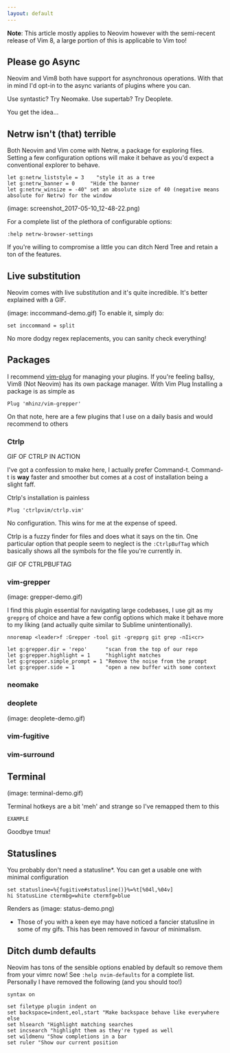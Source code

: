 ```yaml
---
layout: default
---
```


**Note**: This article mostly applies to Neovim however with the semi-recent release of Vim 8, a large portion of this is applicable to Vim too!


## Please go Async

Neovim and Vim8 both have support for asynchronous operations.
With that in mind I'd opt-in to the async variants of plugins where you can.

Use syntastic? Try Neomake.
Use supertab? Try Deoplete.

You get the idea...

## Netrw isn't (that) terrible
Both Neovim and Vim come with Netrw, a package for exploring files.
Setting a few configuration options will make it behave as you'd expect a conventional explorer to behave.

```
let g:netrw_liststyle = 3    "style it as a tree
let g:netrw_banner = 0     "Hide the banner
let g:netrw_winsize = -40" set an absolute size of 40 (negative means absolute for Netrw) for the window
```
(image: screenshot_2017-05-10_12-48-22.png)

For a complete list  of the plethora of configurable options:
```
:help netrw-browser-settings
```

If you're willing to compromise a little you can ditch Nerd Tree and retain a ton of the features.

## Live substitution

Neovim comes with live substitution and it's quite incredible. It's better explained with a GIF.

(image: inccommand-demo.gif)
To enable it, simply do:
```
set inccommand = split
```

No more dodgy regex replacements, you can sanity check everything!


## Packages

I recommend [vim-plug](https://github.com/junegunn/vim-plug) for managing your plugins.
If you're feeling ballsy, Vim8 (Not Neovim) has its own package manager.
With Vim Plug Installing a package is as simple as
```
Plug 'mhinz/vim-grepper'
```

On that note, here are a few plugins that I use on a daily basis and would recommend to others

### Ctrlp
GIF OF CTRLP IN ACTION

I've got a confession to make here, I actually prefer Command-t. Command-t is **way** faster and smoother but comes at a cost of installation being a slight faff. 

Ctrlp's installation is painless  
```
Plug 'ctrlpvim/ctrlp.vim'
```
No configuration. This wins for me at the expense of speed.

Ctrlp is a fuzzy finder for files and does what it says on the tin. One particular option that people seem to neglect is the `:CtrlpBufTag` which basically shows all the symbols for the file you're currently in.

GIF OF CTRLPBUFTAG

### vim-grepper
(image: grepper-demo.gif)

I find this plugin essential for navigating large codebases, I use git as my `grepprg` of choice and have a few config options which make it behave more to my liking (and actually quite similar to Sublime unintentionally).

```
nnoremap <leader>f :Grepper -tool git -grepprg git grep -nIi<cr>

let g:grepper.dir = 'repo'      "scan from the top of our repo
let g:grepper.highlight = 1     "highlight matches
let g:grepper.simple_prompt = 1 "Remove the noise from the prompt
let g:grepper.side = 1          "open a new buffer with some context
```

### neomake

### deoplete
(image: deoplete-demo.gif)

### vim-fugitive

### vim-surround



## Terminal
(image: terminal-demo.gif)

Terminal hotkeys are a bit 'meh' and strange so I've remapped them to this

```
EXAMPLE
```

Goodbye tmux!

## Statuslines

You probably don't need a statusline*. You can get a usable one with minimal configuration

 ```
set statusline=%{fugitive#statusline()}%=%t[%04l,%04v]
hi StatusLine ctermbg=white ctermfg=blue
```
Renders as
(image: status-demo.png)

* Those of you with a keen eye may have noticed a fancier statusline in some of my gifs. This has been removed in favour of minimalism.

## Ditch dumb defaults

Neovim has tons of the sensible options enabled by default so remove them from your vimrc now!
See `:help nvim-defaults` for a complete list. Personally I have removed the following (and you should too!)

```
syntax on

set filetype plugin indent on
set backspace=indent,eol,start "Make backspace behave like everywhere else
set hlsearch "Highlight matching searches		
set incsearch "highlight them as they're typed as well		
set wildmenu "Show completions in a bar				
set ruler "Show our current position		
```
